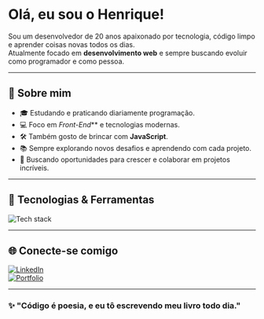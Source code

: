 #  Olá, eu sou o Henrique!

Sou um desenvolvedor de 20 anos apaixonado por tecnologia, código limpo e aprender coisas novas todos os dias.  
Atualmente focado em **desenvolvimento web** e sempre buscando evoluir como programador e como pessoa.

---

## 🚀 Sobre mim

- 🎓 Estudando e praticando diariamente programação.
- 💻 Foco em *Front-End*** e tecnologias modernas.
- 🛠️ Também gosto de brincar com **JavaScript**.
- 📚 Sempre explorando novos desafios e aprendendo com cada projeto.
- 🎯 Buscando oportunidades para crescer e colaborar em projetos incríveis.

---

## 🧰 Tecnologias & Ferramentas

<img src="https://skillicons.dev/icons?i=html,css,js,python,git,github" alt="Tech stack"/>

---

## 🌐 Conecte-se comigo

[![LinkedIn](https://img.shields.io/badge/-LinkedIn-0A66C2?style=for-the-badge&logo=linkedin&logoColor=white)](https://www.linkedin.com/in/seu-linkedin)  
[![Portfolio](https://img.shields.io/badge/-Meu%20Portfólio-000?style=for-the-badge&logo=github&logoColor=white)](https://github.com/seu-usuario)

---

### ✨ "Código é poesia, e eu tô escrevendo meu livro todo dia."


